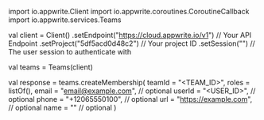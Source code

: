 import io.appwrite.Client
import io.appwrite.coroutines.CoroutineCallback
import io.appwrite.services.Teams

val client = Client()
    .setEndpoint("https://cloud.appwrite.io/v1") // Your API Endpoint
    .setProject("5df5acd0d48c2") // Your project ID
    .setSession("") // The user session to authenticate with

val teams = Teams(client)

val response = teams.createMembership(
    teamId = "<TEAM_ID>",
    roles = listOf(),
    email = "email@example.com", // optional
    userId = "<USER_ID>", // optional
    phone = "+12065550100", // optional
    url = "https://example.com", // optional
    name = "<NAME>" // optional
)
